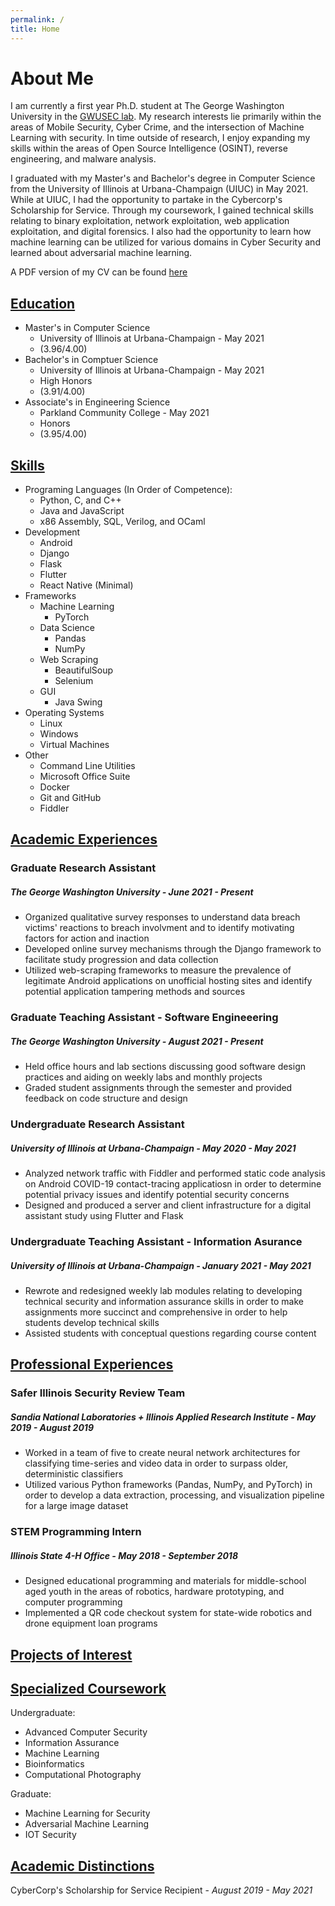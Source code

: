 ```yaml
---
permalink: /
title: Home
---
```


# About Me

I am currently a first year Ph.D. student at The George Washington University in the [GWUSEC lab](https://gwusec.seas.gwu.edu/). 
My research interests lie primarily within the areas of Mobile Security, Cyber Crime, and the intersection of Machine Learning with security. In time outside of research, I enjoy expanding my skills within the areas of Open Source Intelligence (OSINT), reverse engineering, and malware analysis.

I graduated with my Master's  and Bachelor's degree  in Computer Science from the University of Illinois at Urbana-Champaign (UIUC) in May 2021. While at UIUC, I had the opportunity to partake in the Cybercorp's Scholarship for Service. Through my coursework, I gained technical skills relating to binary exploitation, network exploitation, web application exploitation, and digital forensics. I also had the opportunity to learn how machine learning can be utilized for various domains in Cyber Security and learned about adversarial machine learning.

A PDF version of my CV can be found [here](files/CV_January22.pdf)



## <ins>Education
 - Master's in Computer Science
   - University of Illinois at Urbana-Champaign - May 2021
   - (3.96/4.00)
 - Bachelor's in Comptuer Science 
   - University of Illinois at Urbana-Champaign - May 2021
   - High Honors
   - (3.91/4.00)
 - Associate's in Engineering Science
   - Parkland Community College - May 2021 
   - Honors
   - (3.95/4.00)

## <ins>Skills
 - Programing Languages (In Order of Competence):
   - Python, C, and C++
   - Java and JavaScript
   - x86 Assembly, SQL, Verilog, and OCaml
 - Development
   - Android
   - Django
   - Flask
   - Flutter
   - React Native (Minimal)
 - Frameworks
   - Machine Learning
     - PyTorch
   - Data Science
     - Pandas
     - NumPy
   - Web Scraping
     - BeautifulSoup
     - Selenium
   - GUI
     - Java Swing
- Operating Systems
  - Linux
  - Windows
  - Virtual Machines
- Other
  - Command Line Utilities
  - Microsoft Office Suite
  - Docker
  - Git and GitHub
  - Fiddler
  
## <ins>Academic Experiences

### Graduate Research Assistant
##### *The George Washington University* - *June 2021 - Present*
- Organized qualitative survey responses to understand data breach victims' reactions to breach involvment and to identify motivating factors for action and inaction
- Developed online survey mechanisms through the Django framework to facilitate study progression and data collection
- Utilized web-scraping frameworks to measure the prevalence of legitimate Android applications on unofficial hosting sites and identify potential application tampering methods and sources

### Graduate Teaching Assistant - Software Engineeering
##### *The George Washington University* - *August 2021 - Present*
- Held office hours and lab sections discussing good software design practices and aiding on weekly labs and monthly projects
- Graded student assignments through the semester and provided feedback on code structure and design

### Undergraduate Research Assistant
##### *University of Illinois at Urbana-Champaign* - *May 2020 - May 2021*
- Analyzed network traffic with Fiddler and performed static code analysis on Android COVID-19 contact-tracing applicatiosn in order to determine potential privacy issues and identify potential security concerns
- Designed and produced a server and client infrastructure for a digital assistant study using Flutter and Flask

### Undergraduate Teaching Assistant - Information Asurance
##### *University of Illinois at Urbana-Champaign* - *January 2021 - May 2021*
 - Rewrote and redesigned weekly lab modules relating to developing technical security and information assurance skills in order to make assignments more succinct and comprehensive in order to help students develop technical skills
 - Assisted students with conceptual questions regarding course content

## <ins> Professional Experiences
### Safer Illinois Security Review Team
##### *Sandia National Laboratories + Illinois Applied Research Institute* - *May 2019 - August 2019*
- Worked in a team of five to create neural network architectures for classifying time-series and video data in order to surpass older, deterministic classifiers
- Utilized various Python frameworks (Pandas, NumPy, and PyTorch) in order to develop a data extraction, processing, and visualization pipeline for a large image dataset

### STEM Programming Intern
##### *Illinois State 4-H Office - May 2018 - September 2018*
- Designed educational programming and materials for middle-school aged youth in the areas of robotics, hardware prototyping, and computer programming
- Implemented a QR code checkout system for state-wide robotics and drone equipment loan programs

## <ins>Projects of Interest


## <ins> Specialized Coursework
Undergraduate: 
- Advanced Computer Security
- Information Assurance
- Machine Learning
- Bioinformatics
- Computational Photography


Graduate:
- Machine Learning for Security
- Adversarial Machine Learning
- IOT Security


## <ins> Academic Distinctions
CyberCorp's Scholarship for Service Recipient - *August 2019 - May 2021*